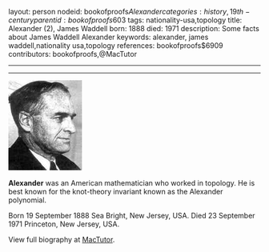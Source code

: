 layout: person
nodeid: bookofproofs$Alexander
categories: history,19th-century
parentid: bookofproofs$603
tags: nationality-usa,topology
title: Alexander (2), James Waddell
born: 1888
died: 1971
description: Some facts about James Waddell Alexander
keywords: alexander, james waddell,nationality usa,topology
references: bookofproofs$6909
contributors: bookofproofs,@MacTutor

---


---

![Alexander.jpg](https://github.com/bookofproofs/bookofproofs.github.io/blob/main/_sources/_assets/images/portraits/Alexander.jpg?raw=true)

**Alexander** was an American mathematician who worked in topology. He is best known for the knot-theory invariant known as the Alexander polynomial.

Born 19 September 1888 Sea Bright, New Jersey, USA. Died 23 September 1971 Princeton, New Jersey, USA.


View full biography at [MacTutor](https://mathshistory.st-andrews.ac.uk/Biographies/Alexander/).